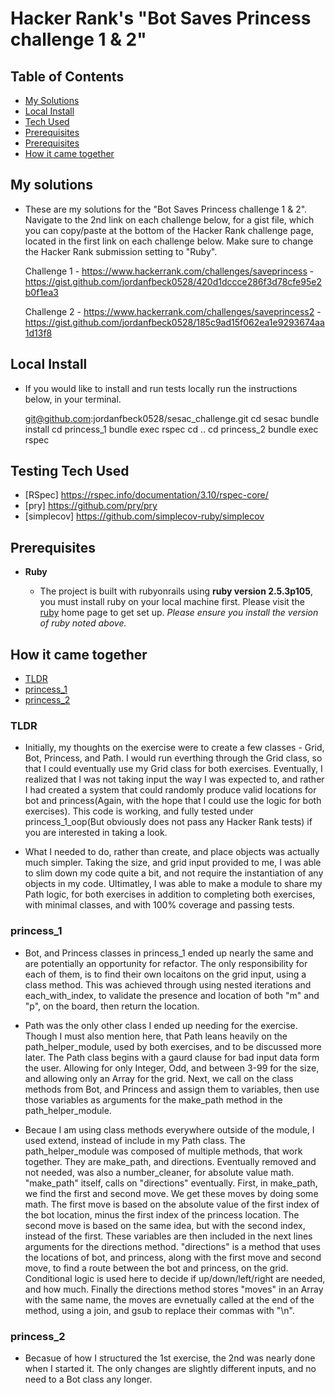 # Hacker Rank's "Bot Saves Princess challenge 1 & 2"

## Table of Contents

- [My Solutions](#my-solutions)
- [Local Install](#local-install)
- [Tech Used](#tech-used)
- [Prerequisites](#prerequisites)
- [Prerequisites](#prerequisites)
- [How it came together](#how-it-came-together)

## My solutions

- These are my solutions for the "Bot Saves Princess challenge 1 & 2". Navigate to the 2nd link on each challenge below, for a gist file, which you can copy/paste at the bottom of the Hacker Rank challenge page, located in the first link on each challenge below. Make sure to change the Hacker Rank submission setting to "Ruby".

  Challenge 1 - https://www.hackerrank.com/challenges/saveprincess  - https://gist.github.com/jordanfbeck0528/420d1dccce286f3d78cfe95e2b0f1ea3

  Challenge 2 - https://www.hackerrank.com/challenges/saveprincess2 - https://gist.github.com/jordanfbeck0528/185c9ad15f062ea1e9293674aa1d13f8

## Local Install

- If you would like to install and run tests locally run the instructions below, in your terminal.

  git@github.com:jordanfbeck0528/sesac_challenge.git
  cd sesac
  bundle install
  cd princess_1
  bundle exec rspec
  cd ..
  cd princess_2
  bundle exec rspec

## Testing Tech Used

- [RSpec] https://rspec.info/documentation/3.10/rspec-core/ 
- [pry] https://github.com/pry/pry
- [simplecov] https://github.com/simplecov-ruby/simplecov

## Prerequisites

* __Ruby__

  - The project is built with rubyonrails using __ruby version 2.5.3p105__, you must install ruby on your local machine first. Please visit the [ruby](https://www.ruby-lang.org/en/documentation/installation/) home page to get set up. _Please ensure you install the version of ruby noted above._

## How it came together

- [TLDR](#TLDR)
- [princess_1](#princess_1)
- [princess_2](#princess_2)

### TLDR

- Initially, my thoughts on the exercise were to create a few classes - Grid, Bot, Princess, and Path. I would run everthing through the Grid class, so that I could eventually use my Grid class for both exercises. Eventually, I realized that I was not taking input the way I was expected to, and rather I had created a system that could randomly produce valid locations for bot and princess(Again, with the hope that I could use the logic for both exercises). This code is working, and fully tested under princess_1_oop(But obviously does not pass any Hacker Rank tests) if you are interested in taking a look.

- What I needed to do, rather than create, and place objects was actually much simpler. Taking the size, and grid input provided to me, I was able to slim down my code quite a bit, and not require the instantiation of any objects in my code. Ultimatley, I was able to make a module to share my Path logic, for both exercises in addition to completing both exercises, with minimal classes, and with 100% coverage and passing tests.

### princess_1

- Bot, and Princess classes in princess_1 ended up nearly the same and are potentially an opportunity for refactor. The only responsibility for each of them, is to find their own locaitons on the grid input, using a class method. This was achieved through using nested iterations and each_with_index, to validate the presence and location of both "m" and "p", on the board, then return the location. 

- Path was the only other class I ended up needing for the exercise. Though I must also mention here, that Path leans heavily on the path_helper_module, used by both exercises, and to be discussed more later. The Path class begins with a gaurd clause for bad input data form the user. Allowing for only Integer, Odd, and between 3-99 for the size, and allowing only an Array for the grid. Next, we call on the class methods from Bot, and Princess and assign them to variables, then use those variables as arguments for the make_path method in the path_helper_module. 

- Becaue I am using class methods everywhere outside of the module, I used extend, instead of include in my Path class. The path_helper_module was composed of multiple methods, that work together. They are make_path, and directions. Eventually removed and not needed, was also a number_cleaner, for absolute value math. "make_path" itself, calls on "directions" eventually. First, in make_path, we find the first and second move. We get these moves by doing some math. The first move is based on the absolute value of the first index of the bot location, minus the first index of the princess location. The second move is based on the same idea, but with the second index, instead of the first. These variables are then included in the next lines arguments for the directions method. "directions" is a method that uses the locations of bot, and princess, along with the first move and second move, to find a route between the bot and princess, on the grid. Conditional logic is used here to decide if up/down/left/right are needed, and how much. Finally the directions method stores "moves" in an Array with the same name, the moves are evnetually called at the end of the method, using a join, and gsub to replace their commas with "\n". 

### princess_2

- Becasue of how I structured the 1st exercise, the 2nd was nearly done when I started it. The only changes are slightly different inputs, and no need to a Bot class any longer. 
